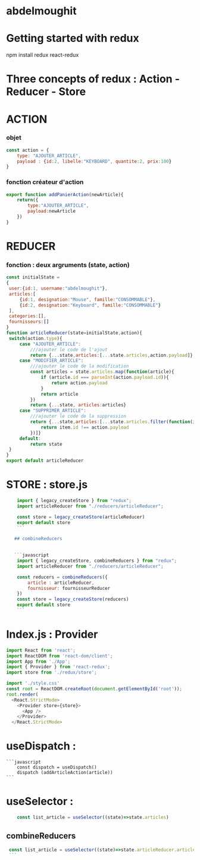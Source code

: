 # abdelmoughit
# Getting started with redux
npm install redux react-redux

# Three concepts of redux : Action - Reducer - Store

# ACTION
   ### objet
```javascript 
const action = {
    type: "AJOUTER_ARTICLE",
    payload : {id:2, libelle:"KEYBOARD", quantite:2, prix:100}
}
```
   ### fonction créateur d'action 
```javascript
export function addPanierAction(newArticle){
    return({
        type:"AJOUTER_ARTICLE",
        payload:newArticle
    })
}
```

# REDUCER 
   ### fonction : deux argruments (state, action) 

   ```javascript
const initialState = 
{
    user:{id:1, username:"abdelmoughit"},
    articles:[
        {id:1, designation:"Mouse", famille:"CONSOMMABLE"},
        {id:2, designation:"Keyboard", famille:"CONSOMMABLE"}     
    ],
    categories:[],
    fournisseurs:[]
}
function articleReducer(state=initialState,action){
    switch(action.type){
        case "AJOUTER_ARTICLE":
            ///ajouter le code de l'ajout
            return {...state,articles:[...state.articles,action.payload]}
        case "MODIFIER_ARTICLE":
            ///ajouter le code de la modification
            const articles = state.articles.map(function(article){
                if (article.id === parseInt(action.payload.id)){
                    return action.payload
                }
                return article
            })
            return {...state, articles:articles}
        case "SUPPRIMER_ARTICLE":
            ///ajouter le code de la suppression
            return {...state,articles:[...state.articles.filter(function(item){
                return item.id !== action.payload
            })]}
        default:
            return state
    }
}
export default articleReducer
   ```

# STORE : store.js
```javascript
    import { legacy_createStore } from "redux";
    import articleReducer from "./reducers/articleReducer";

    const store = legacy_createStore(articleReducer)
    export default store
    ```

   ## combineReducers

   
   ```javascript
    import { legacy_createStore, combineReducers } from "redux";
    import articleReducer from "./reducers/articleReducer";

    const reducers = combineReducers({
        article : articleReducer,
        fournisseur: fournisseurReducer
    })
    const store = legacy_createStore(reducers)
    export default store
    ```
   ```

# Index.js : Provider

```javascript
import React from 'react';
import ReactDOM from 'react-dom/client';
import App from './App';
import { Provider } from 'react-redux';
import store from './redux/store';

import './style.css'
const root = ReactDOM.createRoot(document.getElementById('root'));
root.render(
  <React.StrictMode>
    <Provider store={store}>
      <App />
    </Provider>
  </React.StrictMode>
```

# useDispatch : 
    
    ```javascript
        const dispatch = useDispatch()
        dispatch (addArticleAction(article))
    ```
    

# useSelector : 

```javascript
    const list_article = useSelector((state)=>state.articles)
```
   ## combineReducers

   ```javascript
    const list_article = useSelector((state)=>state.articleReducer.articles)
    ```
